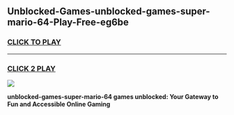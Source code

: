 
## Unblocked-Games-unblocked-games-super-mario-64-Play-Free-eg6be
<h3>
<a href="https://premium76.site?title=unblocked-games-super-mario-64&ref=20M">CLICK TO PLAY</a></h3>
<hr>

<h3>
<a href="https://premium76.site?title=unblocked-games-super-mario-64&ref=20M">CLICK 2 PLAY</a>
  
</h3>

<a href="https://premium76.site?title=unblocked-games-super-mario-64&ref=19M"><img src="https://clearcache.store/games.png"></a>


**unblocked-games-super-mario-64 games unblocked: Your Gateway to Fun and Accessible Online Gaming**
